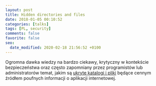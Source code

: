 ```yaml
---
layout: post
title: Hidden directories and files
date: 2018-01-05 00:10:52
categories: [talks]
tags: [PL, security]
comments: false
favorite: false
seo:
  date_modified: 2020-02-18 21:56:52 +0100
---
```


Ogromna dawka wiedzy na bardzo ciekawy, krytyczny w kontekście bezpieczeństwa oraz często zapomniany przez programistów lub administratorów temat, jakim są [ukryte katalogi i pliki](https://github.com/bl4de/research/tree/master/hidden_directories_leaks) będące cennym źródłem poufnych informacji o aplikacji internetowej.
